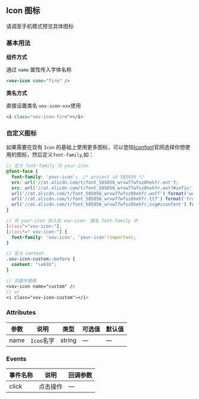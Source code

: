 ## Icon 图标

请调至手机模式预览具体图标

### 基本用法

**组件方式**

通过 `name` 属性传入字体名称

```html
<vov-icon name="fire" />
```

**类名方式**

直接设置类名 `vov-icon-xxx`使用

```html
<i class="vov-icon-fire"></i>
```

### 自定义图标

如果需要在现有 `Icon` 的基础上使用更多图标，可以登陆[Iconfont](http://www.iconfont.cn)官网选择你想使用的图标，然后定义`font-family`,如：

```scss
// 定义 font-family 为 your-icon
@font-face {
  font-family: 'your-icon';  /* project id 585056 */
  src: url('//at.alicdn.com/t/font_585056_wrvw77wfsz0hehfr.eot');
  src: url('//at.alicdn.com/t/font_585056_wrvw77wfsz0hehfr.eot?#iefix') format('embedded-opentype'),
  url('//at.alicdn.com/t/font_585056_wrvw77wfsz0hehfr.woff') format('woff'),
  url('//at.alicdn.com/t/font_585056_wrvw77wfsz0hehfr.ttf') format('truetype'),
  url('//at.alicdn.com/t/font_585056_wrvw77wfsz0hehfr.svg#iconfont') format('svg');
}

// 将 your-icon 加入到 vov-icon- 类名 font-family 中
[class^="vov-icon-"],
[class*=" vov-icon-"] {
  font-family: 'vov-icon', 'your-icon'!important;
}

// 定义 content
.vov-icon-custom::before {
  content: "\e61b";
}

// 页面中使用
<vov-icon name="custom" />
// or
<i class="vov-icon-custom"></i>
```

### Attributes

| 参数   | 说明       | 类型     | 可选值 | 默认值 |
|------|----------|--------|-----|-----|
| name | `Icon`名字 | string | —   | —   |


### Events


| 事件名称  | 说明   | 回调参数 |
|-------|------|------|
| click | 点击操作 | —    |
